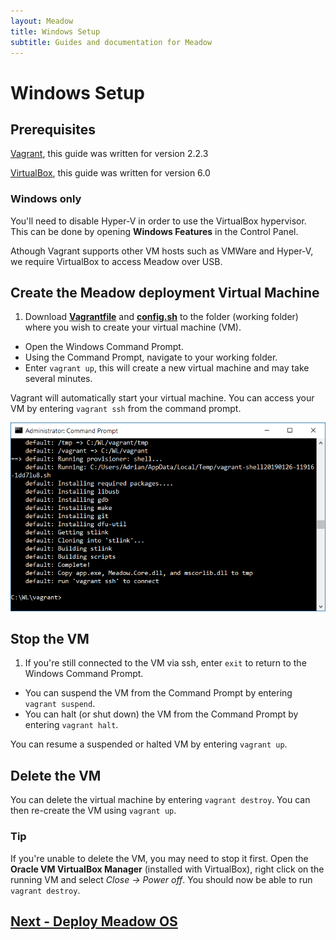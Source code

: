 ```yaml
---
layout: Meadow
title: Windows Setup
subtitle: Guides and documentation for Meadow
---
```


# Windows Setup

## Prerequisites

[Vagrant](https://www.vagrantup.com), this guide was written for version 2.2.3

[VirtualBox](https://www.virtualbox.org), this guide was written for version 6.0

### Windows only

You'll need to disable Hyper-V in order to use the VirtualBox hypervisor. This can be done by opening **Windows Features** in the Control Panel.

Athough Vagrant supports other VM hosts such as VMWare and Hyper-V, we require VirtualBox to access Meadow over USB.

## Create the Meadow deployment Virtual Machine

 1. Download **[Vagrantfile](http://downloads.wildernesslabs.co/Meadow_Beta/Vagrantfile)** and **[config.sh](
http://downloads.wildernesslabs.co/Meadow_Beta/config.sh)** to the folder (working folder) where you wish to create your virtual machine (VM).
 * Open the Windows Command Prompt.
 * Using the Command Prompt, navigate to your working folder.
 * Enter `vagrant up`, this will create a new virtual machine and may take several minutes.

  Vagrant will automatically start your virtual machine. You can access your VM by entering `vagrant ssh` from the command prompt.

  ![VM initializing](./vm_start.png)

## Stop the VM

 1. If you're still connected to the VM via ssh, enter `exit` to return to the Windows Command Prompt.
 * You can suspend the VM from the Command Prompt by entering `vagrant suspend`.
 * You can halt (or shut down) the VM from the Command Prompt by entering `vagrant halt`.

  You can resume a suspended or halted VM by entering `vagrant up`.

## Delete the VM

You can delete the virtual machine by entering `vagrant destroy`. You can then re-create the VM using `vagrant up`.

### Tip

If you're unable to delete the VM, you may need to stop it first. Open the **Oracle VM VirtualBox Manager** (installed with VirtualBox), right click on the running VM and select *Close -> Power off*. You should now be able to run `vagrant destroy`.

## [Next - Deploy Meadow OS](/guides/Getting_Started/Deploying_Meadow/index.html)
